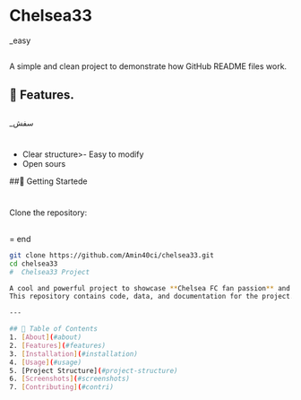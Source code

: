# Chelsea33

_easy
##
A simple and clean project to demonstrate how GitHub README files work.

## 🔧 Features.
##
_سفش
#
- Clear structure>- Easy to modify
- Open sours

 ##🚀 Getting Startede
#
Clone the repository:
##
= end
```bash
git clone https://github.com/Amin40ci/chelsea33.git
cd chelsea33
#  Chelsea33 Project

A cool and powerful project to showcase **Chelsea FC fan passion** and coding skills.  
This repository contains code, data, and documentation for the project.

---

## 📜 Table of Contents
1. [About](#about)
2. [Features](#features)
3. [Installation](#installation)
4. [Usage](#usage)
5. [Project Structure](#project-structure)
6. [Screenshots](#screenshots)
7. [Contributing](#contri)

